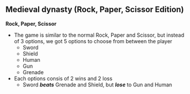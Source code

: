 ## Medieval dynasty (Rock, Paper, Scissor Edition)
**Rock, Paper, Scissor**
- The game is similar to the normal Rock, Paper and Scissor, but instead 
of 3 options, we got 5 options to choose from between the player
  - Sword
  - Shield
  - Human
  - Gun
  - Grenade
- Each options consis of 2 wins and 2 loss
  - Sword ***beats*** Grenade and Shield, but ***lose*** to Gun and Human
